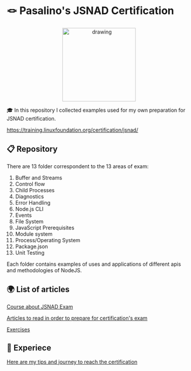 # 🪢 Pasalino's JSNAD Certification

<p align="center">
<img src="https://images.credly.com/size/680x680/images/8ee45313-716a-4142-a9da-30adaaea0c12/Training_Badges_Master_Node-AppDev.png" alt="drawing" width="200"/>
</p>

🎓 In this repository I collected examples used for my own preparation for JSNAD certification.

https://training.linuxfoundation.org/certification/jsnad/

## 📋 Repository

There are 13 folder correspondent to the 13 areas of exam:

1. Buffer and Streams
2. Control flow
3. Child Processes
4. Diagnostics
5. Error Handling
6. Node.js CLI
7. Events
8. File System
9. JavaScript Prerequisites
10. Module system
11. Process/Operating System
12. Package.json
13. Unit Testing

Each folder contains examples of uses and applications of different apis and methodologies of NodeJS.

## 🌍 List of articles

[Course about JSNAD Exam](https://courses.dwf.dev/docs/javascript/jsnad-course-notes)

[Articles to read in order to prepare for certification's exam](https://github.com/pasalino/jsnad-certification/blob/main/Learning.md)

[Exercises](https://github.com/pasalino/jsnad-certification/blob/main/Learning.md#exercises)

## 🚀 Experiece

[Here are my tips and journey to reach the certification](https://medium.com/@pasalino/my-journey-to-becoming-a-node-js-certified-developer-jsnad-5a0d39228e88)
